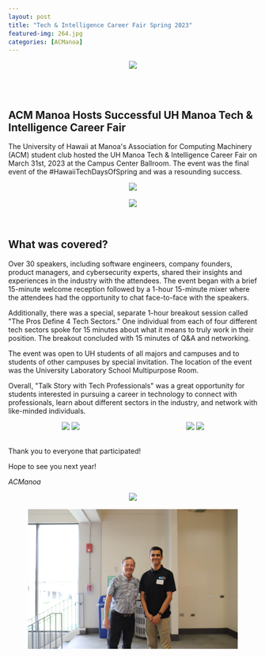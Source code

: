 ```yaml
---
layout: post
title: "Tech & Intelligence Career Fair Spring 2023"
featured-img: 264.jpg
categories: [ACManoa]
---
```



<center>
	<figure class="full">
	    <img src="/assets/img/posts/acm-career-fair-s23/264.JPG" data-featherlight data-featherlight-target-attr="src">
	</figure>
</center>
<br>
<br>

## ACM Manoa Hosts Successful UH Manoa Tech & Intelligence Career Fair
The University of Hawaii at Manoa's Association for Computing Machinery (ACM) student club hosted the UH Manoa Tech & Intelligence Career Fair on March 31st, 2023 at the Campus Center Ballroom. The event was the final event of the #HawaiiTechDaysOfSpring and was a resounding success.


<center>
	<figure class="full">
	    <img src="/assets/img/posts/acm-career-fair-s23/264.JPG" data-featherlight data-featherlight-target-attr="src">
	</figure>
</center>
<center>
	<figure class="full">
	    <img src="/assets/img/posts/acm-career-fair-s23/279.JPG" data-featherlight data-featherlight-target-attr="src">
	</figure>
</center>
<br>

## What was covered?

Over 30 speakers, including software engineers, company founders, product managers, and cybersecurity experts, shared their insights and experiences in the industry with the attendees. The event began with a brief 15-minute welcome reception followed by a 1-hour 15-minute mixer where the attendees had the opportunity to chat face-to-face with the speakers.

Additionally, there was a special, separate 1-hour breakout session called "The Pros Define 4 Tech Sectors." One individual from each of four different tech sectors spoke for 15 minutes about what it means to truly work in their position. The breakout concluded with 15 minutes of Q&A and networking.

The event was open to UH students of all majors and campuses and to students of other campuses by special invitation. The location of the event was the University Laboratory School Multipurpose Room.

Overall, "Talk Story with Tech Professionals" was a great opportunity for students interested in pursuing a career in technology to connect with professionals, learn about different sectors in the industry, and network with like-minded individuals.

<center>
	<div class="row" style="display: flex"> 
	  <div class="column">
		<img src="/assets/img/posts/acm-career-fair-s23/343.JPG" data-featherlight data-featherlight-target-attr="src">
		<img src="/assets/img/posts/acm-career-fair-s23/297.JPG" data-featherlight data-featherlight-target-attr="src">
	  </div>
	  <div class="column">
		<img src="/assets/img/posts/acm-career-fair-s23/338.JPG" data-featherlight data-featherlight-target-attr="src">
		<img src="/assets/img/posts/acm-career-fair-s23/317.JPG" data-featherlight data-featherlight-target-attr="src">
	  </div> 
	</div>
</center>

<br>

Thank you to everyone that participated!

Hope to see you next year!

_ACManoa_  
<center>
	<figure class="full">
	    <img src="/assets/img/posts/acm-career-fair-s23/371.JPG" data-featherlight data-featherlight-target-attr="src">
	</figure>
</center>
<center>
	<figure class="full">
	    <img src="/assets/img/posts/acm-career-fair-s23/292.JPG" data-featherlight data-featherlight-target-attr="src">
	</figure>
</center>

<link href="//cdn.rawgit.com/noelboss/featherlight/1.7.13/release/featherlight.min.css" type="text/css" rel="stylesheet" />
<script src="//code.jquery.com/jquery-latest.js"></script>
<script src="//cdn.rawgit.com/noelboss/featherlight/1.7.13/release/featherlight.min.js" type="text/javascript" charset="utf-8"></script>
<style>
